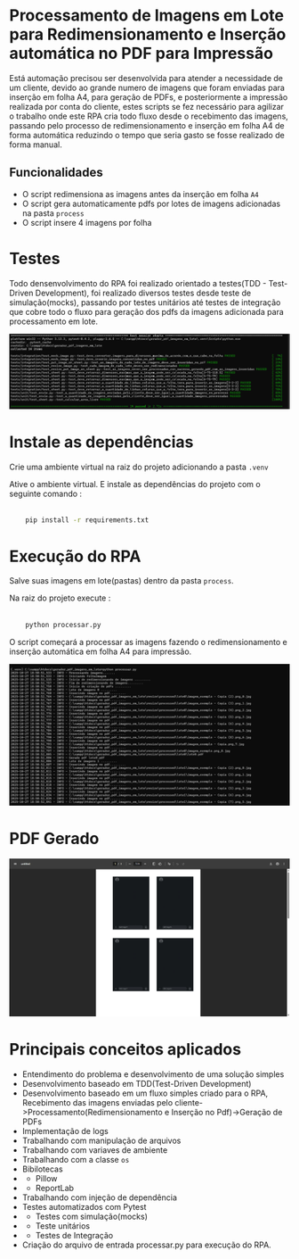 # Processamento de Imagens em Lote para Redimensionamento e Inserção automática no PDF para Impressão
Está automação precisou ser desenvolvida para atender a necessidade de um cliente, devido ao grande numero de imagens que foram enviadas para inserção em folha A4, para geração de PDFs, e posteriormente a impressão realizada por conta do cliente, estes scripts se fez necessário para agilizar o trabalho onde este RPA cria todo fluxo desde o recebimento das imagens, passando pelo processo de redimensionamento e inserção em folha A4 de forma automática reduzindo o tempo que seria gasto se fosse realizado de forma manual.

## Funcionalidades
- O script redimensiona as imagens antes da inserção em folha `A4`
- O script gera automaticamente pdfs por lotes de imagens adicionadas na pasta `process`
- O script insere 4 imagens por folha

# Testes

Todo densenvolvimento do RPA foi realizado orientado a testes(TDD - Test-Driven Development), foi realizado diversos testes desde teste de simulação(mocks), passando por testes unitários até testes de integração que cobre todo o fluxo para geração dos pdfs da imagens adicionada para processamento em lote.

[![Testes](assets/testes.png "Testes")](assets/testes.png)

# Instale as dependências

Crie uma ambiente virtual na raiz do projeto adicionando a pasta `.venv`

Ative o ambiente virtual. E instale as dependências do projeto com o seguinte comando :

```sh

    pip install -r requirements.txt

```

# Execução do RPA

Salve suas imagens em lote(pastas) dentro da pasta `process`.

Na raiz do projeto execute :

```sh

    python processar.py

```

O script começará a processar as imagens fazendo o redimensionamento e inserção automática em folha A4 para impressão.

[![Processamento RPA](assets/processamento_imagens_pdf.png "Processamento RPA")](assets/processamento_imagens_pdf.png)

# PDF Gerado
[![PDF Gerado](assets/folha_a4_com_imagens.png "PDF Gerado")](assets/folha_a4_com_imagens.png)

# Principais conceitos aplicados

- Entendimento do problema e desenvolvimento de uma solução simples
- Desenvolvimento baseado em TDD(Test-Driven Development)
- Desenvolvimento baseado em um fluxo simples criado para o RPA, Recebimento das imagens enviadas pelo cliente->Processamento(Redimensionamento e Inserção no Pdf)->Geração de PDFs
- Implementação de logs
- Trabalhando com manipulação de arquivos
- Trabalhando com variaves de ambiente
- Trabalhando com a classe `os`
- Bibilotecas
- - Pillow
- - ReportLab
- Trabalhando com injeção de dependência
- Testes automatizados com Pytest
- - Testes com simulação(mocks)
- - Teste unitários
- - Testes de Integração
- Criação do arquivo de entrada processar.py para execução do RPA.



